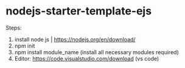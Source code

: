 # nodejs-starter-template-ejs

Steps:
1. install node js | https://nodejs.org/en/download/
2. npm init
3. npm install module_name (install all necessary modules required)
4. Editor: https://code.visualstudio.com/download (vs code)

